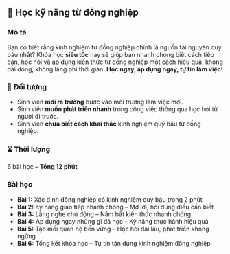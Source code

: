 ## 📌 Học kỹ năng từ đồng nghiệp  

### Mô tả  
Bạn có biết rằng kinh nghiệm từ đồng nghiệp chính là nguồn tài nguyên quý báu nhất? Khóa học **siêu tốc** này sẽ giúp bạn nhanh chóng biết cách tiếp cận, học hỏi và áp dụng kiến thức từ đồng nghiệp một cách hiệu quả, không dài dòng, không lãng phí thời gian. **Học ngay, áp dụng ngay, tự tin làm việc!**  

### 🎯 Đối tượng  
- Sinh viên **mới ra trường** bước vào môi trường làm việc mới.  
- Sinh viên **muốn phát triển nhanh** trong công việc thông qua học hỏi từ người đi trước.  
- Sinh viên **chưa biết cách khai thác** kinh nghiệm quý báu từ đồng nghiệp.  

### ⏳ Thời lượng  
6 bài học – **Tổng 12 phút**  

### Bài học  
- **Bài 1:** Xác định đồng nghiệp có kinh nghiệm quý báu trong 2 phút  
- **Bài 2:** Kỹ năng giao tiếp nhanh chóng – Mở lời, hỏi đúng điều cần biết  
- **Bài 3:** Lắng nghe chủ động – Nắm bắt kiến thức nhanh chóng  
- **Bài 4:** Áp dụng ngay những gì đã học – Kỹ năng thực hành hiệu quả  
- **Bài 5:** Tạo mối quan hệ bền vững – Học hỏi dài lâu, phát triển không ngừng  
- **Bài 6:** Tổng kết khóa học – Tự tin tận dụng kinh nghiệm đồng nghiệp